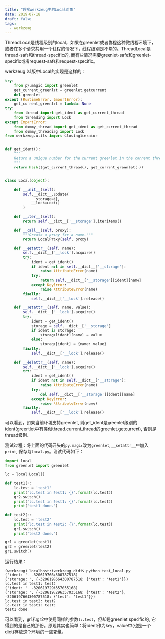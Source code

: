 ```yaml
---
title: "理解werkzeug中的Local对象"
date: 2019-07-18
draft: false
tags:
  - werkzeug
---
```

ThreadLocal是线程级别的local，如果在greenlet或者协程这种微线程环境下，或者在多个请求共用一个线程的情况下，线程级别是不够的。ThreadLocal是thread-safe和thread-specific的, 而有些情况需要greenlet-safe和greenlet-specific或者request-safe和request-specific。

werkzeug 0.1版中Local的实现是这样的：

```python
try:
    from py.magic import greenlet
    get_current_greenlet = greenlet.getcurrent
    del greenlet
except (RuntimeError, ImportError):
    get_current_greenlet = lambda: None
try:
    from thread import get_ident as get_current_thread
    from threading import Lock
except ImportError:
    from dummy_thread import get_ident as get_current_thread
    from dummy_threading import Lock
from werkzeug.utils import ClosingIterator


def get_ident():
    """
    Return a unique number for the current greenlet in the current thread.
    """
    return hash((get_current_thread(), get_current_greenlet()))


class Local(object):

    def __init__(self):
        self.__dict__.update(
            __storage={},
            __lock=Lock()
        )

    def __iter__(self):
        return self.__dict__['__storage'].iteritems()

    def __call__(self, proxy):
        """Create a proxy for a name."""
        return LocalProxy(self, proxy)

    def __getattr__(self, name):
        self.__dict__['__lock'].acquire()
        try:
            ident = get_ident()
            if ident not in self.__dict__['__storage']:
                raise AttributeError(name)
            try:
                return self.__dict__['__storage'][ident][name]
            except KeyError:
                raise AttributeError(name)
        finally:
            self.__dict__['__lock'].release()

    def __setattr__(self, name, value):
        self.__dict__['__lock'].acquire()
        try:
            ident = get_ident()
            storage = self.__dict__['__storage']
            if ident in storage:
                storage[ident][name] = value
            else:
                storage[ident] = {name: value}
        finally:
            self.__dict__['__lock'].release()

    def __delattr__(self, name):
        self.__dict__['__lock'].acquire()
        try:
            ident = get_ident()
            if ident not in self.__dict__['__storage']:
                raise AttributeError(name)
            try:
                del self.__dict__['__storage'][ident][name]
            except KeyError:
                raise AttributeError(name)
        finally:
            self.__dict__['__lock'].release()
```

可以看到，如果当前环境支持greenlet, 则get_ident是greenlet级别的ident(greentlet中有类似thread.current_thread的greenlet.getcurrent), 否则是thread级别。

测试过程：将上面的代码开头的`py.magic`改为`greenlet`, `__setattr__`中加入`print`, 保存为`local.py`。测试代码如下：

```python
import local
from greenlet import greenlet

lc = local.Local()

def test1():
	lc.test = 'test1'
	print("lc.test in test1: {}".format(lc.test))
	gr2.switch()
	print("lc.test in test1: {}".format(lc.test))
	print("test1 done.")

def test2():
	lc.test = 'test2'
	print("lc.test in test2: {}".format(lc.test))
	gr1.switch()
	print("test2 done.")

gr1 = greenlet(test1)
gr2 = greenlet(test2)
gr1.switch()
```

运行结果：

```shell
(werkzeug) localhost:iwerkzeug didi$ python test_local.py 
('ident: ', -3206197664300787518)
('storage: ', {-3206197664300787518: {'test': 'test1'}})
lc.test in test1: test1
('ident: ', -3206197296357035168)
('storage: ', {-3206197296357035168: {'test': 'test2'}, -3206197664300787518: {'test': 'test1'}})
lc.test in test2: test2
lc.test in test1: test1
test1 done.
```

可以看到，gr1和gr2中使用同样的参数`lc.test`，但却是greenlet specific的, 它得到的是自己的那份。原理其实也简单：将ident作为key，value中(也是一个dict)存放这个环境的一些变量。
